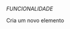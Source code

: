 *FUNCIONALIDADE*

Cria um novo elemento <style> que será usado para inserir CSS no documento.

![image](https://github.com/user-attachments/assets/e955e22e-a1cd-44b6-be23-2b9c84011226)

Define o conteúdo CSS que será aplicado aos elementos específicos da página. O uso de !important garante que esses estilos tenham prioridade sobre outros estilos existentes.

Adiciona o elemento <style> ao <head> do documento, aplicando os estilos definidos aos elementos que correspondem aos seletores CSS.

![image](https://github.com/user-attachments/assets/4b33f854-4aa9-4f8c-a7cb-a2216a1adbc6)

*VANTAGEMS*

*Melhor Experiência de Visualização*

O script ajusta automaticamente certos elementos da página para ocupar toda a tela, proporcionando uma experiência de visualização mais imersiva e sem distrações.

*Compatibilidade Universal*

Como o script é configurado para rodar em qualquer URL (*://*/*), ele pode ser utilizado em qualquer site, garantindo que você tenha uma experiência de tela cheia em qualquer página da web.

*Personalização de Elementos Específicos*

O script aplica estilos personalizados a divs com tabindex="-1" e a classe two, permitindo que esses elementos sejam ajustados conforme necessário, como redimensionamento horizontal e controle de overflow.

*Execução Antecipada*

Configurado para rodar no início do carregamento do documento (document-start), o script garante que as alterações sejam aplicadas antes que a maioria do conteúdo da página seja carregada, evitando flashs de conteúdo sem estilo.

*Facilidade de Implementação*

O script pode ser facilmente adicionado e gerenciado usando extensões populares como Tampermonkey ou Greasemonkey, sem a necessidade de modificações complexas no código do site.

*Flexibilidade e Controle*

Permite que os usuários tenham mais controle sobre a aparência e o comportamento dos elementos na página, ajustando-os conforme suas preferências e necessidades específicas.
